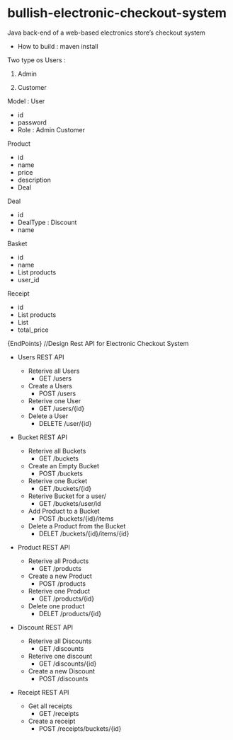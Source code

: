 # bullish-electronic-checkout-system
Java back-end of a web-based electronics store’s checkout system

* How to build : maven install

Two type os Users :
1. Admin

2. Customer


Model :
User
- id
- password
- Role : Admin Customer

Product
- id
- name
- price
- description
- Deal

Deal
- id
- DealType : Discount
- name

Basket
- id
- name
- List<Product> products
- user_id

Receipt
- id
- List<Product> products
- List<Deal>
- total_price

{EndPoints}
//Design Rest API for Electronic Checkout System
* Users REST API
    * Reterive all Users
        * GET /users
    * Create a Users
        * POST /users
    * Reterive one User
        * GET /users/{id}
    * Delete a User
        * DELETE /user/{id}

* Bucket REST API
    * Reterive all Buckets
        * GET /buckets
    * Create an Empty Bucket
        * POST /buckets
    * Reterive one Bucket
        * GET /buckets/{id}
    * Reterive Bucket for a user/
        * GET /buckets/user/id
    * Add Product to a Bucket
        * POST /buckets/{id}/items
    * Delete a Product from the Bucket
        * DELET /buckets/{id}/items/{id}

* Product REST API
    * Reterive all Products
        * GET /products
    * Create a new Product
        * POST /products
    * Reterive one Product
        * GET /products/{id}
    * Delete one product
        * DELET /products/{id}

* Discount REST API
    * Reterive all Discounts
        * GET /discounts
    * Reterive one discount
        * GET /discounts/{id}
    * Create a new Discount
        * POST /discounts

* Receipt REST API
    * Get all receipts
        * GET /receipts
    * Create a receipt
        * POST /receipts/buckets/{id}
    